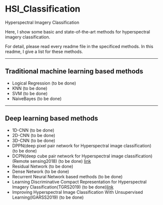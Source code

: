 # HSI_Classification

Hyperspectral Imagery Classification

Here, I show some basic and state-of-the-art methods for hyperspectral imagery classification.

For detail, please read every readme file in the specificed methods.
In this readme, I give a list for these methods.

-------------------------------
## Traditional machine learning based methods
- Logical Regression (to be done)
- KNN (to be done)
- SVM (to be done)
- NaiveBayes (to be done)

-------------------------------
## Deep learning based methods
- 1D-CNN (to be done)
- 2D-CNN (to be done)
- 3D-CNN (to be done)
- DPPN(deep pixel pair network for Hyperspectral image classification) (to be done)
- DCPN(deep cube pair network for Hyperspectral image classification)(Remote sensing2018) (to be done) [link](https://www.mdpi.com/2072-4292/10/5/783)
- Residual Network (to be done)
- Dense Network (to be done)
- Recurrent Neural Network based methods (to be done)
- Learning Discriminative Compact Representation for Hyperspectral Imagery Classification(TGRS2019) (to be done)[link](https://ieeexplore.ieee.org/document/8741172)
- Improving Hyperspectral Image Classification With Unsupervised Learning(IGARSS2019) (to be done) 